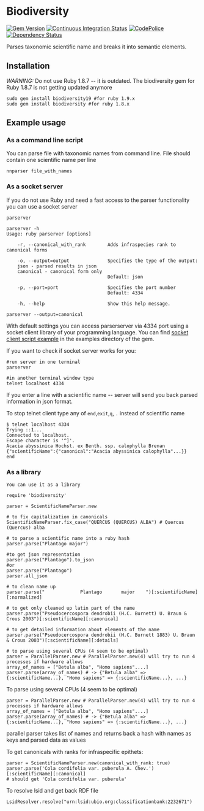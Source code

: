 Biodiversity
============

[![Gem Version][1]][2]
[![Continuous Integration Status][3]][4]
[![CodePolice][5]][6]
[![Dependency Status][7]][8]

Parses taxonomic scientific name and breaks it into semantic elements.

Installation
------------

*WARNING:* Do not use Ruby 1.8.7 -- it is outdated. The
biodiversity gem for Ruby 1.8.7 is not getting updated anymore

    sudo gem install biodiversity19 #for ruby 1.9.x
    sudo gem install biodiversity #for ruby 1.8.x

Example usage
-------------

### As a command line script

You can parse file with taxonomic names from command line. 
File should contain one scientific name per line

    nnparser file_with_names

### As a socket server

If you do not use Ruby and need a fast access to the parser functionality  
you can use a socket server

    parserver

    parserver -h
    Usage: ruby parserver [options]

        -r, --canonical_with_rank        Adds infraspecies rank to canonical forms

        -o, --output=output              Specifies the type of the output:
        json - parsed results in json
        canonical - canonical form only
                                         Default: json

        -p, --port=port                  Specifies the port number
                                         Default: 4334

        -h, --help                       Show this help message.

    parserver --output=canonical



With default settings you can access parserserver via 4334 port using a 
socket client library of your programming language.  You can find 
[socket client script example][9] in the examples directory of the gem.

If you want to check if socket server works for you:

    #run server in one terminal
    parserver

    #in another terminal window type
    telnet localhost 4334

If you enter a line with a scientific name -- server will send you back 
parsed information in json format.

To stop telnet client type any of `end`,`exit`,`q`, `.` instead 
of scientific name

    $ telnet localhost 4334
    Trying ::1...
    Connected to localhost.
    Escape character is '^]'.
    Acacia abyssinica Hochst. ex Benth. ssp. calophylla Brenan
    {"scientificName":{"canonical":"Acacia abyssinica calophylla"...}}
    end

### As a library

    You can use it as a library
    
    require 'biodiversity'
    
    parser = ScientificNameParser.new
    
    # to fix capitalization in canonicals
    ScientificNameParser.fix_case("QUERCUS (QUERCUS) ALBA") # Quercus (Quercus) alba
    
    # to parse a scientific name into a ruby hash
    parser.parse("Plantago major")
    
    #to get json representation
    parser.parse("Plantago").to_json
    #or
    parser.parse("Plantago")
    parser.all_json
    
    # to clean name up
    parser.parse("             Plantago       major    ")[:scientificName][:normalized]
    
    # to get only cleaned up latin part of the name
    parser.parse("Pseudocercospora dendrobii (H.C. Burnett) U. Braun & Crous 2003")[:scientificName][:canonical]
    
    # to get detailed information about elements of the name
    parser.parse("Pseudocercospora dendrobii (H.C. Burnett 1883) U. Braun & Crous 2003")[:scientificName][:details]
    
    # to parse using several CPUs (4 seem to be optimal)
    parser = ParallelParser.new # ParallelParser.new(4) will try to run 4 processes if hardware allows
    array_of_names = ["Betula alba", "Homo sapiens"....]
    parser.parse(array_of_names) # -> {"Betula alba" => {:scientificName...}, "Homo sapiens" => {:scientificName...}, ...}


To parse using several CPUs (4 seem to be optimal)

    parser = ParallelParser.new # ParallelParser.new(4) will try to run 4 processes if hardware allows
    array_of_names = ["Betula alba", "Homo sapiens"....]
    parser.parse(array_of_names) # -> {"Betula alba" => {:scientificName...}, "Homo sapiens" => {:scientificName...}, ...}

parallel parser takes list of names and returns back a hash with names as keys and parsed data as values

To get canonicals with ranks for infraspecific epithets:

    parser = ScientificNameParser.new(canonical_with_rank: true)
    parser.parse('Cola cordifolia var. puberula A. Chev.')[:scientificName][:canonical]
    # should get 'Cola cordifolia var. puberula'

To resolve lsid and get back RDF file

    LsidResolver.resolve("urn:lsid:ubio.org:classificationbank:2232671")



[1]: https://badge.fury.io/rb/biodiversity19.png
[2]: http://badge.fury.io/rb/biodiversity19
[3]: https://secure.travis-ci.org/GlobalNamesArchitecture/biodiversity.png
[4]: http://travis-ci.org/GlobalNamesArchitecture/biodiversity
[5]: https://codeclimate.com/github/GlobalNamesArchitecture/biodiversity.png
[6]: https://codeclimate.com/github/GlobalNamesArchitecture/biodiversity
[7]: https://gemnasium.com/GlobalNamesArchitecture/biodiversity.png
[8]: https://gemnasium.com/GlobalNamesArchitecture/biodiversity
[9]: https://github.com/GlobalNamesArchitecture/biodiversity/blob/master/examples/socket_client.rb

